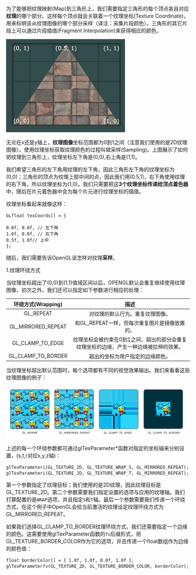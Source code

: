 为了能够把纹理映射\(Map\)到三角形上，我们需要指定三角形的每个顶点各自对应**纹理**的哪个部分。这样每个顶点就会关联着一个纹理坐标\(Texture Coordinate\)，用来标明该从纹理图像的哪个部分采样（译注：采集片段颜色）。三角形的其它片段上可以通过片段插值\(Fragment Interpolation\)来获得相应的颜色。

![](/assets/tex_coords.png)

无论在x还是y轴上，**纹理图像**坐标范围都为0到1之间（注意我们使用的是2D纹理图像）。使用纹理坐标获取纹理颜色的过程叫做采样\(Sampling\)。上图展示了如何把纹理到三角形上，纹理坐标左下角是\(0,0\),右上角是\(1,1\)。

我们希望三角形的左下角用纹理的左下角，因此三角形左下角的纹理坐标为\(0,0\)；三角形的顶点为纹理上部中间的点，因此我们用\(0.5,1\)，右下角使用纹理的右下角，所以纹理坐标为\(1,0\)。我们只需要把这**3个纹理坐标传递给顶点着色器**中，随后在片元着色器中会为每个片元进行纹理坐标的插值。

纹理坐标看起来就像这样：

```
GLfloat texCoords[] = {

0.0f, 0.0f, // 左下角
1.0f, 0.0f, // 右下角
0.5f, 1.0f// 上中
};
```

随后，我们需要告诉OpenGL该怎样对纹理**采样**。

1.纹理环绕方式

当纹理坐标超出了\(0,0\)到\(1,1\)值域区间以后，OPENGL默认会重复继续使用纹理图像，初次之外，我们还可以指定如下参数进行相应的处理：

| 环绕方式\(Wrapping\) | 描述 |
| :---: | :---: |
| GL\_REPEAT | 对纹理的默认行为。重复纹理图像。 |
| GL\_MIRRORED\_REPEAT | 和GL\_REPEAT一样，但每次重复图片是镜像放置的。 |
| GL\_CLAMP\_TO\_EDGE | 纹理坐标会被约束在0到1之间，超出的部分会重复纹理坐标的边缘，产生一种边缘被拉伸的效果。 |
| GL\_CLAMP\_TO\_BORDER | 超出的坐标为用户指定的边缘颜色。 |

当纹理坐标超出默认范围时，每个选项都有不同的视觉效果输出。我们来看看这些纹理图像的例子：

![](/assets/texture_wrapping.png)

上述的每一个环绕参数都可通过glTexParameter\*函数对指定的坐标轴来分别设置，\(s,t,r对应x,y,z轴\)：

```
glTexParameteri(GL_TEXTURE_2D, GL_TEXTURE_WRAP_S, GL_MIRRORED_REPEAT);
glTexParameteri(GL_TEXTURE_2D, GL_TEXTURE_WRAP_T, GL_MIRRORED_REPEAT);
```

第一个参数指定了纹理目标；我们使用的是2D纹理，因此纹理目标是GL\_TEXTURE\_2D。第二个参数需要我们指定设置的选项与应用的纹理轴。我们打算配置的是`WRAP`选项，并且指定`S`和`T`轴。最后一个参数需要我们传递一个环绕方式，在这个例子中OpenGL会给当前激活的纹理设定纹理环绕方式为GL\_MIRRORED\_REPEAT。

如果我们选择GL\_CLAMP\_TO\_BORDER纹理环绕方式，我们还需要指定一个边缘的颜色。这需要使用glTexParameter函数的`fv`后缀形式，用GL\_TEXTURE\_BORDER\_COLOR作为它的选项，并且传递一个float数组作为边缘的颜色值：

```
float borderColor[] = { 1.0f, 1.0f, 0.0f, 1.0f };
glTexParameterfv(GL_TEXTURE_2D, GL_TEXTURE_BORDER_COLOR, borderColor);
```



